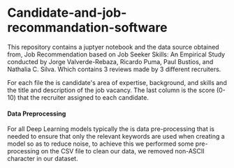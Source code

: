 # Candidate-and-job-recommandation-software
This repository contains a juptyer notebook and the data source obtained from, Job Recommendation based on Job Seeker Skills: An Empirical Study conducted by Jorge Valverde-Rebaza, Ricardo Puma, Paul Bustios, and Nathalia C. Silva. Which contains 3 reviews made by 3 different recruiters. 

For each file the is candidate's area of expertise, background, and skills and the title and description of the job vacancy. The last column is the score (0-10) that the recruiter assigned to each candidate.


#### Data Preprocessing
For all Deep Learning models typically the is data pre-processing that is needed to ensure that only the relevant keywords are used when creating a model so as to reduce noise, to achieve this we performed some pre-processing on the CSV file to clean our data, we removed non-ASCII character in our dataset.
